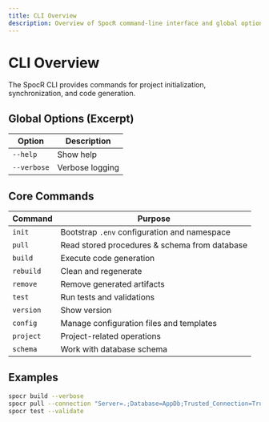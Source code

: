 ```yaml
---
title: CLI Overview
description: Overview of SpocR command-line interface and global options.
---
```


# CLI Overview

The SpocR CLI provides commands for project initialization, synchronization, and code generation.

## Global Options (Excerpt)

| Option      | Description     |
| ----------- | --------------- |
| `--help`    | Show help       |
| `--verbose` | Verbose logging |

## Core Commands

| Command   | Purpose                                       |
| --------- | --------------------------------------------- |
| `init`    | Bootstrap `.env` configuration and namespace  |
| `pull`    | Read stored procedures & schema from database |
| `build`   | Execute code generation                       |
| `rebuild` | Clean and regenerate                          |
| `remove`  | Remove generated artifacts                    |
| `test`    | Run tests and validations                     |
| `version` | Show version                                  |
| `config`  | Manage configuration files and templates      |
| `project` | Project-related operations                    |
| `schema`  | Work with database schema                     |

## Examples

```bash
spocr build --verbose
spocr pull --connection "Server=.;Database=AppDb;Trusted_Connection=True;"
spocr test --validate
```
